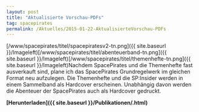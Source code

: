 ```yaml
---
layout: post
title: "Aktualisierte Vorschau-PDFs"
tag: spacepirates
permalink: /Aktuelles/2015-01-22-AktualisierteVorschau-PDFs
---
```



[/www/spacepirates/titel/spacepiratesv2-tn.png]({{ site.baseurl }}/Imageleft)[/www/spacepirates/titel/abenteuerband-tn.png]({{ site.baseurl }}/Imageleft)[/www/spacepirates/titel/themenhefte-tn.png]({{ site.baseurl }}/Imageleft)Nachdem SpacePirates und die Themenhefte fast ausverkauft sind, plane ich das SpacePirates Grundregelwerk im gleichen Format neu aufzulegen. Die Themenhefte und die SP:Insider werden in einem Sammelband als Hardcover erscheinen. Unabhängig davon werden die Abenteuer der SpacePirates auch als Hardcover gedruckt.

**[Herunterladen]({{ site.baseurl }}/Publikationen/.html)**


